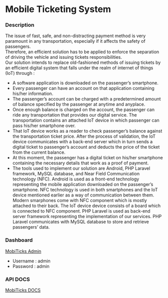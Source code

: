 #  Mobile Ticketing System

### Description
The issue of fast, safe, and non-distracting payment method is very
paramount in any transportation, especially if it affects the safety of
passengers.<br/>
Therefore, an efficient solution has to be applied to enforce the
separation of driving the vehicle and issuing tickets responsibilities.<br/>
Our solution intends to replace old-fashioned methods of issuing
tickets by an efficient digital system that falls under the realm of internet
of things (IoT) through : <br/>
* A software application is downloaded on the passenger’s
smartphone.<br/>
* Every passenger can have an account on that application
containing his/her information.<br/>
* The passenger’s account can be charged
with a predetermined amount of balance specified by the passenger at
anytime and anyplace.<br/>
* Once enough balance is charged on the account, the
passenger can ride any transportation that provides our digital service. The
transportation contains an attached IoT device in which passenger can pass
his/her smartphone over.<br/>
* That IoT device works as a reader to check
passenger’s balance against the transportation ticket price. After the
process of validation, the IoT device communicates with a back-end server
which in turn sends a digital ticket to passenger’s account and deducts the
price of the ticket from the current balance.<br/>
* At this moment, the passenger
has a digital ticket on his/her smartphone containing the necessary details
that work as a proof of payment.<br/>
* The tools used to implement our solution are Android, PHP Laravel
framework, MySQL database, and Near Field Communication technology
(NFC). Android is used as a front-end technology representing the mobile
application downloaded on the passenger’s smartphone. NFC technology is
used in both smartphones and the IoT device mentioned earlier as a way of
communication between them. Modern smarphones come with NFC
component which is mostly attached to their back. The IoT device device
consists of a board which is connected to NFC component. PHP Laravel is
used as back-end server framework representing the implementation of our
services. PHP Laravel communicates with MySQL database to store and
retrieve passengers’ data.

### Dashboard
[MobiTicks Admin](http://imobuts.herokuapp.com/admin)
* Username : admin
* Password : admin

### API DOCS
[MobiTicks DOCS](https://imobuts.herokuapp.com/docs)
